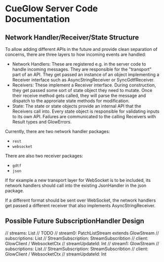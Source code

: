 # CueGlow Server Code Documentation

## Network Handler/Receiver/State Structure

To allow adding different APIs in the future and provide clean separation of
concerns, there are three layers to how incoming events are handled: 

- Network Handlers: These are registered e.g. in the server code to handle incoming
  messages. They are responsible for the "transport" part of an API. They get
  passed an instance of an object implementing a Receiver interface such as
  AsyncStringReceiver or SyncGdtfReceiver. 
- Receivers: These implement a Receiver interface. During construction, they get
  passed some sort of state object they need to mutate. Once their receive
  method gets called, they will parse the message and dispatch to the approriate
  state methods for modification. 
- State: The state or state objects provide an internal API that the Receivers
  call into. Every state object is responsible for validating inputs to its own
  API. Failures are communicated to the calling Receivers with Result types and
  GlowErrors. 

Currently, there are two network handler packages:
- `rest`
- `websocket`

There are also two receiver packages: 
- `gdtf`
- `json`

If for example a new transport layer for WebSocket is to be included, its
network handlers should call into the existing JsonHandler in the json package.

If a different format should be sent over WebSocket, the network handlers get
passed a different receiver that also implements AsyncStringReceiver.  


## Possible Future SubscriptionHandler Design

// streams: List<GlowStream>
// TODO
//            stream0: PatchListStream extends GlowStream
//                subscriptions: List<StreamSubscription>
//                    StreamSubscription: StreamSubscribtion
//                        client: GlowClient / WebsocketCtx
//                        streamUpdateId: Int
//            stream1: GlowStream
//                subscriptions: List<StreamSubscription>
//                    StreamSubscription: StreamSubscribtion
//                        client: GlowClient / WebsocketCtx
//                        streamUpdateId: Int